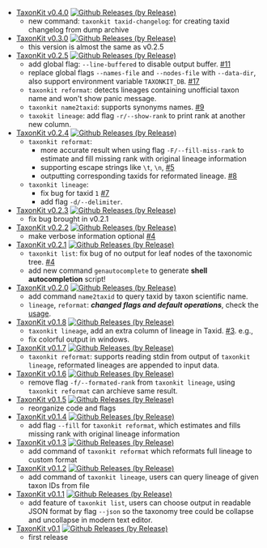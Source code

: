 - [TaxonKit v0.4.0](https://github.com/shenwei356/taxonkit/releases/tag/v0.4.0)
[![Github Releases (by Release)](https://img.shields.io/github/downloads/shenwei356/taxonkit/v0.4.0/total.svg)](https://github.com/shenwei356/taxonkit/releases/tag/v0.4.0)
    - new command: `taxonkit taxid-changelog`: for creating taxid changelog from dump archive
- [TaxonKit v0.3.0](https://github.com/shenwei356/taxonkit/releases/tag/v0.3.0)
[![Github Releases (by Release)](https://img.shields.io/github/downloads/shenwei356/taxonkit/v0.3.0/total.svg)](https://github.com/shenwei356/taxonkit/releases/tag/v0.3.0)
    - this version is almost the same as v0.2.5
- [TaxonKit v0.2.5](https://github.com/shenwei356/taxonkit/releases/tag/v0.2.5)
[![Github Releases (by Release)](https://img.shields.io/github/downloads/shenwei356/taxonkit/v0.2.5/total.svg)](https://github.com/shenwei356/taxonkit/releases/tag/v0.2.5)
    - add global flag: `--line-buffered` to disable output buffer. [#11](https://github.com/shenwei356/taxonkit/issues/11)
    - replace global flags `--names-file` and `--nodes-file` with `--data-dir`, also support environment variable `TAXONKIT_DB`. [#17](https://github.com/shenwei356/taxonkit/issues/17)
    - `taxonkit reformat`: detects lineages containing unofficial taxon name and won't show panic message.
    - `taxonkit name2taxid`: supports synonyms names. [#9](https://github.com/shenwei356/taxonkit/commit/d4fac1c1138a571957f52eb431ff0d85c03852a8)
    - `taxokit lineage`: add flag `-r/--show-rank` to print rank at another new column.
- [TaxonKit v0.2.4](https://github.com/shenwei356/taxonkit/releases/tag/v0.2.4)
[![Github Releases (by Release)](https://img.shields.io/github/downloads/shenwei356/taxonkit/v0.2.4/total.svg)](https://github.com/shenwei356/taxonkit/releases/tag/v0.2.4)
    - `taxonkit reformat`:
        - more accurate result when using flag `-F/--fill-miss-rank` to estimate and fill missing rank with original lineage information
        - supporting escape strings like `\t`, `\n`, [#5](https://github.com/shenwei356/taxonkit/issues/5)
        - outputting corresponding taxids for reformated lineage. [#8](https://github.com/shenwei356/taxonkit/issues/8)
    - `taxonkit lineage`:
        - fix bug for taxid `1` [#7](https://github.com/shenwei356/taxonkit/issues/7)
        - add flag `-d/--delimiter`.
- [TaxonKit v0.2.3](https://github.com/shenwei356/taxonkit/releases/tag/v0.2.3)
[![Github Releases (by Release)](https://img.shields.io/github/downloads/shenwei356/taxonkit/v0.2.3/total.svg)](https://github.com/shenwei356/taxonkit/releases/tag/v0.2.3)
    - fix bug brought in v0.2.1
- [TaxonKit v0.2.2](https://github.com/shenwei356/taxonkit/releases/tag/v0.2.2)
[![Github Releases (by Release)](https://img.shields.io/github/downloads/shenwei356/taxonkit/v0.2.2/total.svg)](https://github.com/shenwei356/taxonkit/releases/tag/v0.2.2)
    - make verbose information optional [#4](https://github.com/shenwei356/taxonkit/issues/4)
- [TaxonKit v0.2.1](https://github.com/shenwei356/taxonkit/releases/tag/v0.2.1)
[![Github Releases (by Release)](https://img.shields.io/github/downloads/shenwei356/taxonkit/v0.2.1/total.svg)](https://github.com/shenwei356/taxonkit/releases/tag/v0.2.1)
    - `taxonkit list`: fix bug of no output for leaf nodes of the taxonomic tree.
    [#4](https://github.com/shenwei356/taxonkit/issues/4)
    - add new command `genautocomplete` to generate **shell autocompletion** script!
- [TaxonKit v0.2.0](https://github.com/shenwei356/taxonkit/releases/tag/v0.2.0)
[![Github Releases (by Release)](https://img.shields.io/github/downloads/shenwei356/taxonkit/v0.2.0/total.svg)](https://github.com/shenwei356/taxonkit/releases/tag/v0.2.0)
    - add command `name2taxid` to query taxid by taxon scientific name.
    - `lineage`, `reformat`: ***changed flags and default operations***,
 check the [usage](http://bioinf.shenwei.me/taxonkit/usage/).
- [TaxonKit v0.1.8](https://github.com/shenwei356/taxonkit/releases/tag/v0.1.8)
[![Github Releases (by Release)](https://img.shields.io/github/downloads/shenwei356/taxonkit/v0.1.8/total.svg)](https://github.com/shenwei356/taxonkit/releases/tag/v0.1.8)
    - `taxonkit lineage`, add an extra column of lineage in Taxid.
     [#3](https://github.com/shenwei356/taxonkit/issues/3). e.g.,
    - fix colorful output in windows.
- [TaxonKit v0.1.7](https://github.com/shenwei356/taxonkit/releases/tag/v0.1.7)
[![Github Releases (by Release)](https://img.shields.io/github/downloads/shenwei356/taxonkit/v0.1.7/total.svg)](https://github.com/shenwei356/taxonkit/releases/tag/v0.1.7)
    - `taxonkit reformat`: supports reading stdin from output of `taxonkit lineage`,
 reformated lineages are appended to input data.
- [TaxonKit v0.1.6](https://github.com/shenwei356/taxonkit/releases/tag/v0.1.6)
[![Github Releases (by Release)](https://img.shields.io/github/downloads/shenwei356/taxonkit/v0.1.6/total.svg)](https://github.com/shenwei356/taxonkit/releases/tag/v0.1.6)
    - remove flag `-f/--formated-rank` from `taxonkit lineage`,
      using `taxonkit reformat` can archieve same result.
- [TaxonKit v0.1.5](https://github.com/shenwei356/taxonkit/releases/tag/v0.1.5)
[![Github Releases (by Release)](https://img.shields.io/github/downloads/shenwei356/taxonkit/v0.1.5/total.svg)](https://github.com/shenwei356/taxonkit/releases/tag/v0.1.5)
    - reorganize code and flags
- [TaxonKit v0.1.4](https://github.com/shenwei356/taxonkit/releases/tag/v0.1.4)
[![Github Releases (by Release)](https://img.shields.io/github/downloads/shenwei356/taxonkit/v0.1.4/total.svg)](https://github.com/shenwei356/taxonkit/releases/tag/v0.1.4)
    - add flag `--fill` for `taxonkit reformat`, which estimates and fills missing rank with original lineage information
- [TaxonKit v0.1.3](https://github.com/shenwei356/taxonkit/releases/tag/v0.1.3)
[![Github Releases (by Release)](https://img.shields.io/github/downloads/shenwei356/taxonkit/v0.1.3/total.svg)](https://github.com/shenwei356/taxonkit/releases/tag/v0.1.3)
    - add command of `taxonkit reformat` which reformats full lineage to custom format
- [TaxonKit v0.1.2](https://github.com/shenwei356/taxonkit/releases/tag/v0.1.2)
[![Github Releases (by Release)](https://img.shields.io/github/downloads/shenwei356/taxonkit/v0.1.2/total.svg)](https://github.com/shenwei356/taxonkit/releases/tag/v0.1.2)
    - add command of `taxonkit lineage`, users can query lineage of given taxon IDs from file
- [TaxonKit v0.1.1](https://github.com/shenwei356/taxonkit/releases/tag/v0.1.1)
[![Github Releases (by Release)](https://img.shields.io/github/downloads/shenwei356/taxonkit/v0.1.1/total.svg)](https://github.com/shenwei356/taxonkit/releases/tag/v0.1.1)
    - add feature of `taxonkit list`, users can choose output in readable JSON
 format by flag `--json` so the taxonomy tree could be collapse and
 uncollapse in modern text editor.
- [TaxonKit v0.1](https://github.com/shenwei356/taxonkit/releases/tag/v0.1)
[![Github Releases (by Release)](https://img.shields.io/github/downloads/shenwei356/taxonkit/v0.1/total.svg)](https://github.com/shenwei356/taxonkit/releases/tag/v0.1)
    - first release
